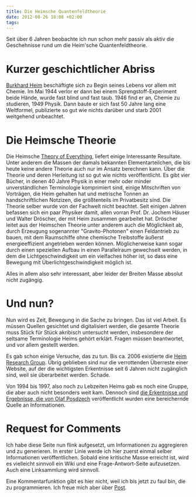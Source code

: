 ```yaml
---
title: Die Heimsche Quantenfeldtheorie
date: 2012-08-26 18:08 +02:00
tags:
---
```


Seit über 6 Jahren beobachte ich nun schon mehr passiv als aktiv die
Geschehnisse rund um die Heim'sche Quantenfeldtheorie.

# Kurzer geschichtlicher Abriss
[Burkhard Heim](http://en.wikipedia.org/wiki/Burkhard_Heim) beschäftigte
sich zu Begin seines Lebens vor allem mit Chemie. Im Mai 1944 verlor er
dann bei einem Sprengstoff-Experiment beide Hände, wurde fast blind und
fast taub. 1946 find er an, Chemie zu studieren, 1949 Physik. Dann baute
er sich fast 50 Jahre lang eine Weltformel, publizierte so gut wie
nichts darüber und starb 2001 weitgehend unbeachtet.

# Die Heimsche Theorie
Die Heimsche [Theory of
Everything](http://en.wikipedia.org/wiki/Theory_of_everything), liefert
einige Interessante Resultate. Unter anderem die Massen der
damals bekannten Elementarteilchen, die bis heute keine andere Theorie
auch nur im Ansatz berechnen kann. Über die Theorie und deren Herleitung
ist so gut wie nichts veröffentlicht. Es gibt vier Bücher, in denen 40
Jahre Physik in einer mehr oder minder unverständlichen Terminologie
komprimiert sind, einige Mitschriften von Vorträgen, die Heim gehalten
hat und metrische Tonnen an handschriftlichen Notzizen, die größtenteils
im Privatbesitz sind. Die Theorie selber wurde von der Fachwelt nicht
beachtet. Seit einigen Jahren befassen sich ein paar Physiker damit,
allen vorran Prof. Dr. Jochem Häuser und Walter Dröscher, der mit Heim
zusammen gearbeitet hat. Dröscher leitet aus der Heimschen Theorie unter
anderem auch die Möglichkeit ab, durch Erzeugung sogenannter
"Gravito-Photonen" einen Feldantrieb zu bauen, mit dem Raumschiffe ohne
chemische Treibstoffe äußerst energieeffizient angetrieben werden
können. Möglicherweise kann sogar durch einen speziellen Aufbau in einen
Parallelraum gewechselt werden, in dem die Lichtgeschwindigkeit um ein
vielfaches höher ist, so dass eine Bewegung mit Überlichtgeschwindigkeit
möglich ist.

Alles in allem also sehr interessant, aber leider der Breiten Masse
absolut nicht zugängig.

# Und nun?
Nun wird es Zeit, Bewegung in die Sache zu bringen. Das ist viel Arbeit.
Es müssen Quellen gesichtet und digitalisiert werden, die gesamte
Theorie muss Stück für Stück akribisch untersucht werden, insbesondere
der seltsame Terminologie Heims gehört erklärt. Fragen müssen
beantwortet, und vor allem gestellt werden.

Es gab schon einige Versuche, das zu tun. Bis ca. 2006 existierte die
[Heim Research Group](http://www.heim-theory.com/). Übrig geblieben sind
nur die verrottenden Überreste einer Website, auf der die wichtigsten
Erkentnisse seit 6 Jahren nicht zugänglich sind, weil sie überarbeitet
werden. Schade.

Von 1994 bis 1997, also noch zu Lebzeiten Heims gab es noch eine Gruppe,
die aber auch nicht besonders weit kam. Dennoch sind [die Erkentnisse
und Ergebnisse, die von Olaf
Posdzech](http://engon.de/protosimplex/index.htm) veröffentlicht wurden
eine bereichernde Quelle an Informationen. 

# Request for Comments
Ich habe diese Seite nun flink aufgesetzt, um Informationen zu
aggregieren und zu generieren. In erster Linie werde ich hier zuerst
einmal selber Informationen veröffentlichen. Sobald eine kritische Masse
erreicht ist, wird es vielleicht sinnvoll ein Wiki und eine
Frage-Antwort-Seite aufzusetzen. Auch eine Linksammlung wird sinnvoll.

Eine Kommentarfunktion gibt es hier nicht, weil ich bis jetzt zu faul
bin, die zu programmieren. Ich freue mich aber über
[Post](anregungen@heim-projekt.com).

